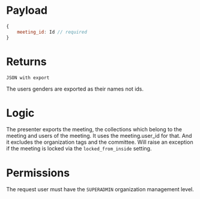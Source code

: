 # Payload

```js
{
    meeting_id: Id // required
}
```

# Returns

```
JSON with export
```
The users genders are exported as their names not ids.

# Logic
The presenter exports the meeting, the collections which belong to the meeting and users of the meeting. It uses the meeting.user_id for that. And it excludes the organization tags and the committee.
Will raise an exception if the meeting is locked via the `locked_from_inside` setting.

# Permissions
The request user must have the `SUPERADMIN` organization management level.


